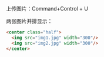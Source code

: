 上传图片：Command+Control + U

两张图片并排显示：

```html
<center class="half">
  <img src="img1.jpg" width="300"/>
  <img src="img2.jpg" width="300"/>
</center>
```

